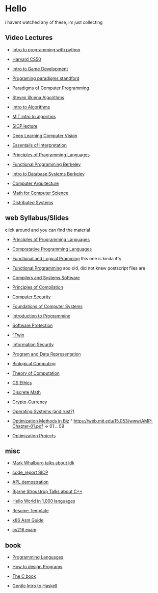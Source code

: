 # Hello

i havent watched any of these, im just collecting

## Video Lectures 

* [Intro to programming with python](https://www.youtube.com/watch?v=OvKCESUCWII&list=PLhQjrBD2T3817j24-GogXmWqO5Q5vYy0V)

* [Harvard CS50](https://www.youtube.com/watch?v=8mAITcNt710)

* [Intro to Game Development](https://www.youtube.com/watch?v=b16rgLIf8I4&list=PLhQjrBD2T383Vx9-4vJYFsJbvZ_D17Qzh)

* [Programing paradigms standford](https://www.youtube.com/watch?v=Ps8jOj7diA0&list=PL9D558D49CA734A02)

* [Paradigms of Computer Programming](https://www.youtube.com/watch?v=MbrD-VrwpBY&list=PLhMnuBfGeCDO488LRJkng6nWzCQrIN1G1)

* [Steven Skiena Algorithms](https://www.youtube.com/watch?v=22hwcnXIGgk&list=PLOtl7M3yp-DX6ic0HGT0PUX_wiNmkWkXx)

* [Intro to Algorithms](https://www.youtube.com/watch?v=ZA-tUyM_y7s&list=PLUl4u3cNGP63EdVPNLG3ToM6LaEUuStEY&index=1)

* [MIT intro to algoritms](https://www.youtube.com/watch?v=HtSuA80QTyo&list=PLUl4u3cNGP61Oq3tWYp6V_F-5jb5L2iHb)

* [SICP lecture](https://www.youtube.com/watch?v=-J_xL4IGhJA&list=PLE18841CABEA24090)

* [Deep Learning Computer Vision](https://www.youtube.com/watch?v=dJYGatp4SvA&list=PL5-TkQAfAZFbzxjBHtzdVCWE0Zbhomg7r)

* [Essentails of Interpretation](https://www.youtube.com/watch?v=8OYqvwQlJVI&list=PLGNbPb3dQJ_4WT_m3aI3T2LRf2R_FKM2k)

* [Principles of Pragramming Languages](https://cs.wellesley.edu/~cs251/f21/)

* [Functional Programming Berkeley](https://www.youtube.com/watch?v=4leZ1Ca4f0g&list=PLhMnuBfGeCDNgVzLPxF9o5UNKG1b-LFY9&index=1)

* [Intro to Database Systems Berkeley](https://www.youtube.com/watch?v=y5IShB9ihds&list=PLhMnuBfGeCDPtyC9kUf_hG_QwjYzZ0Am1)

* [Computer Arquitecture](https://www.youtube.com/watch?v=9y_sUqHeyy8&list=PLhMnuBfGeCDM8pXLpqib90mDFJI-e1lpk)

* [Math for Computer Science](https://www.youtube.com/watch?v=L3LMbpZIKhQ&list=PLB7540DEDD482705B&index=1)

* [Distributed Systems](https://www.youtube.com/watch?v=cQP8WApzIQQ&list=PLrw6a1wE39_tb2fErI4-WkMbsvGQk9_UB&index=1)

## web Syllabus/Slides

click around and you can find the material 

* [Principles of Programming Languages](https://www2.cs.arizona.edu/~collberg/Teaching/520/2008/)

* [Compratative Programming Languages](https://www2.cs.arizona.edu/~collberg/Teaching/372/2013/)

* [Functional and Logical Pramming](https://www2.cs.arizona.edu/~collberg/Teaching/07.363/) this one is kinda iffy

* [Functional Programming](https://www2.cs.arizona.edu/~collberg/Teaching/415.360/Handouts/index.html) soo old, did not knew postscript files are

* [Compilers and Systems Software](https://www2.cs.arizona.edu/~collberg/Teaching/453/2009/)

* [Principles of Compilation](https://www2.cs.arizona.edu/~collberg/Teaching/553/2011/)

* [Computer Security](https://www2.cs.arizona.edu/~collberg/Teaching/466-566/2014/)

* [Foundations of Computer Systems](https://www2.cs.arizona.edu/~collberg/Teaching/340/Spring2001/)

* [Introduction to Programming](https://www2.cs.arizona.edu/~collberg/Teaching/415.101/)

* [Software Protection](https://www2.cs.arizona.edu/~collberg/Teaching/bsuir/2014/)

* [^Twin](https://www2.cs.arizona.edu/~collberg/Teaching/mgu/2015/)

* [Information Security](https://www.youtube.com/watch?v=xH9pKr6t5xc&list=PLILVcu1djxZ172AhE_hwVKKD28XG-6deo)
 
* [Program and Data Representation](https://www.cs.virginia.edu/~evans/cs216/classes/)

* [Biological Computing](https://computingbiology.github.io/)

* [Theory of Computation](https://computingbiology.github.io/)

* [CS Ethics](https://csethics.github.io/)

* [Discrete Math](https://uvacs2102.github.io/)

* [Crypto-Currency](http://bitcoin-class.org/allclasses/)

* [Operating Systems (and rust?)](http://www.rust-class.org/)

* [Optimization Methods in Biz](https://web.mit.edu/15.053/www/)
  ^ https://web.mit.edu/15.053/www/AMP-Chapter-01.pdf -> 01 .. 09

* [Optimization Projects](https://web.stanford.edu/class/ee392o/)

## misc 

* [Mark Whalburg talks about idk](https://www.youtube.com/watch?v=xFFs9UgOAlE)

* [code_report SICP](https://www.youtube.com/watch?v=oA-FdE3KV88&list=PLVFrD1dmDdvdvWFK8brOVNL7bKHpE-9w0)

* [APL demostration](https://www.youtube.com/watch?v=_DTpQ4Kk2wA&list=WL&index=90&t=711s)

* [Bjarne Stroustrup Talks about C++](https://www.youtube.com/watch?v=69edOm889V4&list=WL&index=92&t=262s)

* [Hello World in 1,000 languages](http://www2.latech.edu/~acm/HelloWorld.shtml)

* [Resume Template](https://drive.google.com/drive/folders/1h2CBVwmXf7vWBezOB4iyiYxqdGdC26QE)
 
* [x86 Asm Guide](https://www.cs.virginia.edu/~evans/cs216/guides/x86.html)

* [cs216 exam](https://www.cs.virginia.edu/~evans/cs216/exams/final/index.html)

## book

* [Programming Languages](https://cs.brown.edu/~sk/Publications/Books/ProgLangs/2007-04-26/plai-2007-04-26.pdf)

* [How to design Programs](https://htdp.org/2003-09-26/Book/curriculum.html)

* [The C book](https://www.youtube.com/watch?v=j-_s8f5K30I)

* [Gentle Intro to Haskell](https://www.haskell.org/tutorial/)
